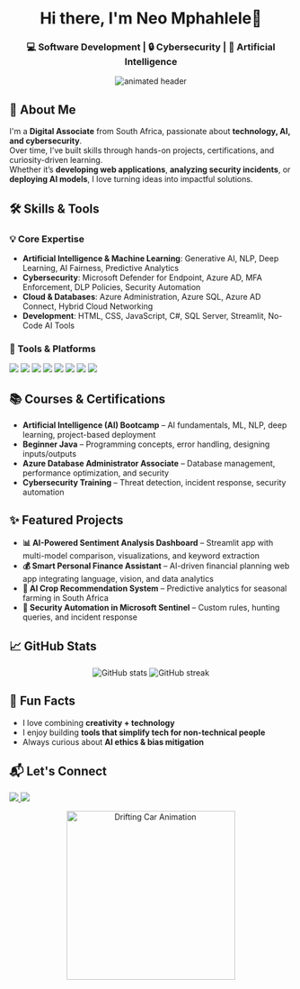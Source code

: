 <!-- Profile Header -->
<h1 align="center">Hi there, I'm Neo Mphahlele👋</h1>
<h3 align="center">💻 Software Development | 🔒 Cybersecurity | 🤖 Artificial Intelligence</h3>

<!-- Animated Divider -->
<p align="center">
  <img src="https://raw.githubusercontent.com/halfrost/halfrost/master/icons/header_.png" alt="animated header" />
</p>



## 🚀 About Me
I'm a **Digital Associate** from South Africa, passionate about **technology, AI, and cybersecurity**.  
Over time, I’ve built skills through hands-on projects, certifications, and curiosity-driven learning.  
Whether it’s **developing web applications**, **analyzing security incidents**, or **deploying AI models**, I love turning ideas into impactful solutions.  



## 🛠 Skills & Tools

### **💡 Core Expertise**
- **Artificial Intelligence & Machine Learning**: Generative AI, NLP, Deep Learning, AI Fairness, Predictive Analytics  
- **Cybersecurity**: Microsoft Defender for Endpoint, Azure AD, MFA Enforcement, DLP Policies, Security Automation  
- **Cloud & Databases**: Azure Administration, Azure SQL, Azure AD Connect, Hybrid Cloud Networking  
- **Development**: HTML, CSS, JavaScript, C#, SQL Server, Streamlit, No-Code AI Tools  

### **🔧 Tools & Platforms**
<p align="left">
  <img src="https://img.shields.io/badge/-Azure-0078D4?style=for-the-badge&logo=microsoftazure&logoColor=white"/>
  <img src="https://img.shields.io/badge/-Python-3776AB?style=for-the-badge&logo=python&logoColor=white"/>
  <img src="https://img.shields.io/badge/-C%23-239120?style=for-the-badge&logo=c-sharp&logoColor=white"/>
  <img src="https://img.shields.io/badge/-SQL%20Server-CC2927?style=for-the-badge&logo=microsoftsqlserver&logoColor=white"/>
  <img src="https://img.shields.io/badge/-Streamlit-FF4B4B?style=for-the-badge&logo=streamlit&logoColor=white"/>
  <img src="https://img.shields.io/badge/-HTML5-E34F26?style=for-the-badge&logo=html5&logoColor=white"/>
  <img src="https://img.shields.io/badge/-CSS3-1572B6?style=for-the-badge&logo=css3&logoColor=white"/>
  <img src="https://img.shields.io/badge/-JavaScript-F7DF1E?style=for-the-badge&logo=javascript&logoColor=black"/>
</p>



## 📚 Courses & Certifications
- **Artificial Intelligence (AI) Bootcamp** – AI fundamentals, ML, NLP, deep learning, project-based deployment  
- **Beginner Java** – Programming concepts, error handling, designing inputs/outputs  
- **Azure Database Administrator Associate** – Database management, performance optimization, and security  
- **Cybersecurity Training** – Threat detection, incident response, security automation  



## ✨ Featured Projects
- **📊 AI-Powered Sentiment Analysis Dashboard** – Streamlit app with multi-model comparison, visualizations, and keyword extraction  
- **💰 Smart Personal Finance Assistant** – AI-driven financial planning web app integrating language, vision, and data analytics  
- **🌱 AI Crop Recommendation System** – Predictive analytics for seasonal farming in South Africa  
- **🔐 Security Automation in Microsoft Sentinel** – Custom rules, hunting queries, and incident response  



## 📈 GitHub Stats
<p align="center">
  <img src="https://github-readme-stats.vercel.app/api?username=Neo-Cyphers&show_icons=true&theme=tokyonight" alt="GitHub stats"/>
  <img src="https://github-readme-streak-stats.herokuapp.com/?user=Neo-Cyphers&theme=tokyonight" alt="GitHub streak"/>
</p>



## 🎯 Fun Facts
- I love combining **creativity + technology**  
- I enjoy building **tools that simplify tech for non-technical people**  
- Always curious about **AI ethics & bias mitigation**  



## 📬 Let's Connect
<p align="left">
  <a href="www.linkedin.com/in/neo-mphahlele-2830a3290" target="_blank">
    <img src="https://img.shields.io/badge/-LinkedIn-0077B5?style=for-the-badge&logo=linkedin&logoColor=white"/>
  </a>
  <a href="mailto:Lesegokota287@gmail.com">
    <img src="https://img.shields.io/badge/-Email-D14836?style=for-the-badge&logo=gmail&logoColor=white"/>
  </a>
</p>



<!-- Footer Animation -->
<p align="center">
  <img src="https://github.com/Neo-Cyphers/Neo-Cyphers/raw/main/tinywow_f1545e9f61c857db24d5cbada699b01d_83217457.gif" alt="Drifting Car Animation" width="300" />
</p>

